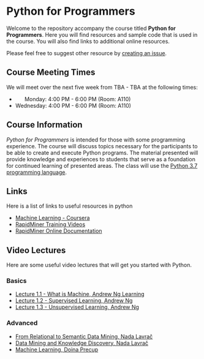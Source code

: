 
# Python for Programmers
Welcome to the repository accompany the course titled **Python for Programmers**. Here you will find 
resources and sample code that is used in the course. You will also find links to additional online resources.

Please feel free to suggest other resource by [creating an issue](https://github.com/duhai-alshukaili/introduction-to-dm/issues/new).

## Course Meeting Times
We will meet over the next five week from TBA - TBA at the following times:
* &nbsp;&nbsp;&nbsp;&nbsp;&nbsp;&nbsp;Monday: 4:00 PM - 6:00 PM (Room: A110)
* Wednesday: 4:00 PM - 6:00 PM (Room: A110)

## Course Information
*Python for Programmers* is intended for those with some programming experience. The course will discuss topics 
necessary for the participants to be able to create and execute Python programs. The material presented will 
provide knowledge and experiences to students that serve as a foundation for continued learning of presented areas.
The class will use the  [Python 3.7 programming language](https://www.python.org/downloads/release/python-370/).

## Links
Here is a list of links to useful resources in python

* [Machine Learning - Coursera](https://www.coursera.org/learn/machine-learning)
* [RapidMiner Training Videos](https://rapidminer.com/training/videos/)
* [RapidMiner Online Documentation](https://docs.rapidminer.com/latest/studio/getting-started/)

## Video Lectures
Here are some useful video lectures that will get you started with Python.

### Basics
* [Lecture 1.1 - What is Machine, Andrew Ng Learning](https://www.youtube.com/watch?v=PPLop4L2eGk)
* [Lecture 1.2 - Supervised Learning, Andrew Ng](https://www.youtube.com/watch?v=bQI5uDxrFfA)
* [Lecture 1.3 - Unsupervised Learning, Andrew Ng](https://www.youtube.com/watch?v=jAA2g9ItoAc)

### Advanced
* [From Relational to Semantic Data Mining, Nada Lavrač](http://videolectures.net/iswc2017_lavrac_data_mining/)
* [Data Mining and Knowledge Discovery, Nada Lavrač](http://videolectures.net/mps07_lavrac_dmkd/)
* [Machine Learning, Doina Precup](http://videolectures.net/deeplearning2016_precup_machine_learning/?q=Machine%20Learning)
